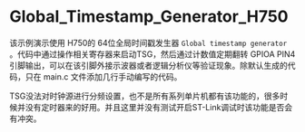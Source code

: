 # Global_Timestamp_Generator_H750

该示例演示使用  H750的 64位全局时间戳发生器 `Global timestamp generator` 。代码中通过操作相关寄存器来启动TSG，然后通过计数值定期翻转 GPIOA PIN4 引脚输出，可以在该引脚外接示波器或者逻辑分析仪等验证现象。除默认生成的代码，只在 main.c 文件添加几行手动编写的代码。

TSG没法对时钟源进行分频设置，也不是所有系列单片机都有该功能的，很多时候并没有定时器来的好用。并且这里并没有测试开启ST-Link调试时该功能是否会有冲突。
